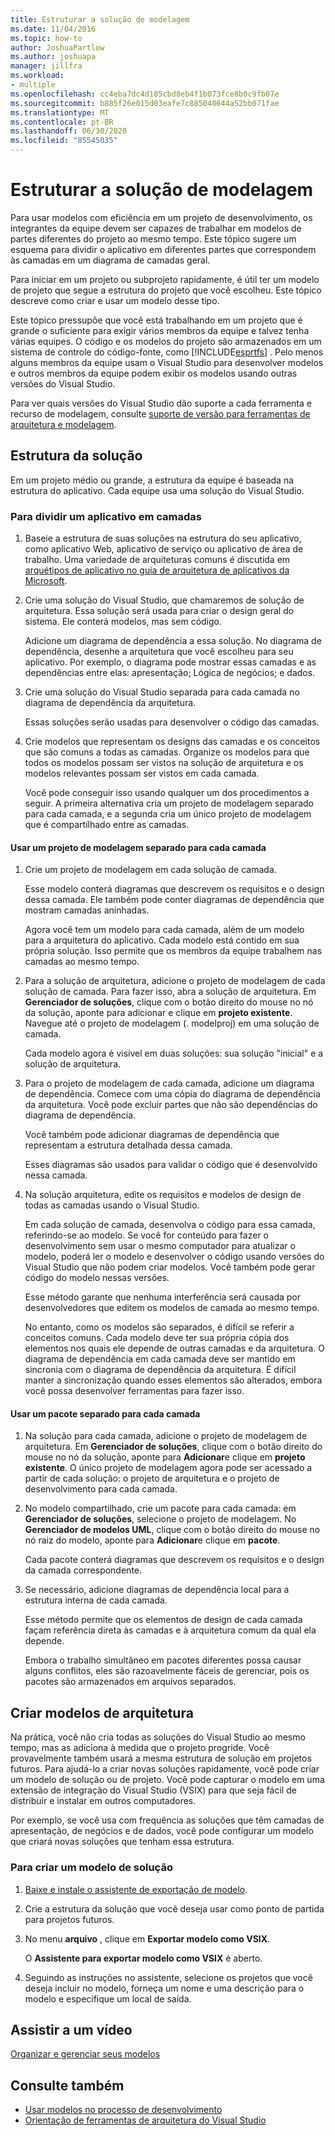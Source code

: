 ```yaml
---
title: Estruturar a solução de modelagem
ms.date: 11/04/2016
ms.topic: how-to
author: JoshuaPartlow
ms.author: joshuapa
manager: jillfra
ms.workload:
- multiple
ms.openlocfilehash: cc4eba7dc4d185cbd8eb4f1b073fce8b0c9fb07e
ms.sourcegitcommit: b885f26e015d03eafe7c885040644a52bb071fae
ms.translationtype: MT
ms.contentlocale: pt-BR
ms.lasthandoff: 06/30/2020
ms.locfileid: "85545035"
---
```

# <a name="structure-your-modeling-solution"></a>Estruturar a solução de modelagem

Para usar modelos com eficiência em um projeto de desenvolvimento, os integrantes da equipe devem ser capazes de trabalhar em modelos de partes diferentes do projeto ao mesmo tempo. Este tópico sugere um esquema para dividir o aplicativo em diferentes partes que correspondem às camadas em um diagrama de camadas geral.

Para iniciar em um projeto ou subprojeto rapidamente, é útil ter um modelo de projeto que segue a estrutura do projeto que você escolheu. Este tópico descreve como criar e usar um modelo desse tipo.

Este tópico pressupõe que você está trabalhando em um projeto que é grande o suficiente para exigir vários membros da equipe e talvez tenha várias equipes. O código e os modelos do projeto são armazenados em um sistema de controle do código-fonte, como [!INCLUDE[esprtfs](../code-quality/includes/esprtfs_md.md)] . Pelo menos alguns membros da equipe usam o Visual Studio para desenvolver modelos e outros membros da equipe podem exibir os modelos usando outras versões do Visual Studio.

Para ver quais versões do Visual Studio dão suporte a cada ferramenta e recurso de modelagem, consulte [suporte de versão para ferramentas de arquitetura e modelagem](../modeling/what-s-new-for-design-in-visual-studio.md#VersionSupport).

## <a name="solution-structure"></a>Estrutura da solução

Em um projeto médio ou grande, a estrutura da equipe é baseada na estrutura do aplicativo. Cada equipe usa uma solução do Visual Studio.

### <a name="to-divide-an-application-into-layers"></a>Para dividir um aplicativo em camadas

1. Baseie a estrutura de suas soluções na estrutura do seu aplicativo, como aplicativo Web, aplicativo de serviço ou aplicativo de área de trabalho. Uma variedade de arquiteturas comuns é discutida em [arquétipos de aplicativo no guia de arquitetura de aplicativos da Microsoft](/previous-versions/msp-n-p/ee658107(v=pandp.10)).

2. Crie uma solução do Visual Studio, que chamaremos de solução de arquitetura. Essa solução será usada para criar o design geral do sistema. Ele conterá modelos, mas sem código.

   Adicione um diagrama de dependência a essa solução. No diagrama de dependência, desenhe a arquitetura que você escolheu para seu aplicativo. Por exemplo, o diagrama pode mostrar essas camadas e as dependências entre elas: apresentação; Lógica de negócios; e dados.

4. Crie uma solução do Visual Studio separada para cada camada no diagrama de dependência da arquitetura.

   Essas soluções serão usadas para desenvolver o código das camadas.

5. Crie modelos que representam os designs das camadas e os conceitos que são comuns a todas as camadas. Organize os modelos para que todos os modelos possam ser vistos na solução de arquitetura e os modelos relevantes possam ser vistos em cada camada.

   Você pode conseguir isso usando qualquer um dos procedimentos a seguir. A primeira alternativa cria um projeto de modelagem separado para cada camada, e a segunda cria um único projeto de modelagem que é compartilhado entre as camadas.

#### <a name="use-a-separate-modeling-project-for-each-layer"></a>Usar um projeto de modelagem separado para cada camada

1. Crie um projeto de modelagem em cada solução de camada.

   Esse modelo conterá diagramas que descrevem os requisitos e o design dessa camada. Ele também pode conter diagramas de dependência que mostram camadas aninhadas.

   Agora você tem um modelo para cada camada, além de um modelo para a arquitetura do aplicativo. Cada modelo está contido em sua própria solução. Isso permite que os membros da equipe trabalhem nas camadas ao mesmo tempo.

2. Para a solução de arquitetura, adicione o projeto de modelagem de cada solução de camada. Para fazer isso, abra a solução de arquitetura. Em **Gerenciador de soluções**, clique com o botão direito do mouse no nó da solução, aponte para adicionar e clique em **projeto existente**. Navegue até o projeto de modelagem (. modelproj) em uma solução de camada.

   Cada modelo agora é visível em duas soluções: sua solução "inicial" e a solução de arquitetura.

3. Para o projeto de modelagem de cada camada, adicione um diagrama de dependência. Comece com uma cópia do diagrama de dependência da arquitetura. Você pode excluir partes que não são dependências do diagrama de dependência.

   Você também pode adicionar diagramas de dependência que representam a estrutura detalhada dessa camada.

   Esses diagramas são usados para validar o código que é desenvolvido nessa camada.

4. Na solução arquitetura, edite os requisitos e modelos de design de todas as camadas usando o Visual Studio.

   Em cada solução de camada, desenvolva o código para essa camada, referindo-se ao modelo. Se você for conteúdo para fazer o desenvolvimento sem usar o mesmo computador para atualizar o modelo, poderá ler o modelo e desenvolver o código usando versões do Visual Studio que não podem criar modelos. Você também pode gerar código do modelo nessas versões.

   Esse método garante que nenhuma interferência será causada por desenvolvedores que editem os modelos de camada ao mesmo tempo.

   No entanto, como os modelos são separados, é difícil se referir a conceitos comuns. Cada modelo deve ter sua própria cópia dos elementos nos quais ele depende de outras camadas e da arquitetura. O diagrama de dependência em cada camada deve ser mantido em sincronia com o diagrama de dependência da arquitetura. É difícil manter a sincronização quando esses elementos são alterados, embora você possa desenvolver ferramentas para fazer isso.

#### <a name="use-a-separate-package-for-each-layer"></a>Usar um pacote separado para cada camada

1. Na solução para cada camada, adicione o projeto de modelagem de arquitetura. Em **Gerenciador de soluções**, clique com o botão direito do mouse no nó da solução, aponte para **Adicionar**e clique em **projeto existente**. O único projeto de modelagem agora pode ser acessado a partir de cada solução: o projeto de arquitetura e o projeto de desenvolvimento para cada camada.

2. No modelo compartilhado, crie um pacote para cada camada: em **Gerenciador de soluções**, selecione o projeto de modelagem. No **Gerenciador de modelos UML**, clique com o botão direito do mouse no nó raiz do modelo, aponte para **Adicionar**e clique em **pacote**.

   Cada pacote conterá diagramas que descrevem os requisitos e o design da camada correspondente.

3. Se necessário, adicione diagramas de dependência local para a estrutura interna de cada camada.

   Esse método permite que os elementos de design de cada camada façam referência direta às camadas e à arquitetura comum da qual ela depende.

   Embora o trabalho simultâneo em pacotes diferentes possa causar alguns conflitos, eles são razoavelmente fáceis de gerenciar, pois os pacotes são armazenados em arquivos separados.

## <a name="create-architecture-templates"></a>Criar modelos de arquitetura

Na prática, você não cria todas as soluções do Visual Studio ao mesmo tempo, mas as adiciona à medida que o projeto progride. Você provavelmente também usará a mesma estrutura de solução em projetos futuros. Para ajudá-lo a criar novas soluções rapidamente, você pode criar um modelo de solução ou de projeto. Você pode capturar o modelo em uma extensão de integração do Visual Studio (VSIX) para que seja fácil de distribuir e instalar em outros computadores.

Por exemplo, se você usa com frequência as soluções que têm camadas de apresentação, de negócios e de dados, você pode configurar um modelo que criará novas soluções que tenham essa estrutura.

### <a name="to-create-a-solution-template"></a>Para criar um modelo de solução

1. [Baixe e instale o assistente de exportação de modelo](https://marketplace.visualstudio.com/items?itemName=VisualStudioProductTeam.ExportTemplateWizard).

2. Crie a estrutura da solução que você deseja usar como ponto de partida para projetos futuros.

3. No menu **arquivo** , clique em **Exportar modelo como VSIX**.

   O **Assistente para exportar modelo como VSIX** é aberto.

4. Seguindo as instruções no assistente, selecione os projetos que você deseja incluir no modelo, forneça um nome e uma descrição para o modelo e especifique um local de saída.

## <a name="watch-a-video"></a>Assistir a um vídeo

[Organizar e gerenciar seus modelos](https://channel9.msdn.com/blogs/clinted/uml-with-vs-2010-part-9-organizing-and-managing-your-models)

## <a name="see-also"></a>Consulte também

- [Usar modelos no processo de desenvolvimento](../modeling/use-models-in-your-development-process.md)
- [Orientação de ferramentas de arquitetura do Visual Studio](../modeling/visual-studio-architecture-tooling-guidance.md)
